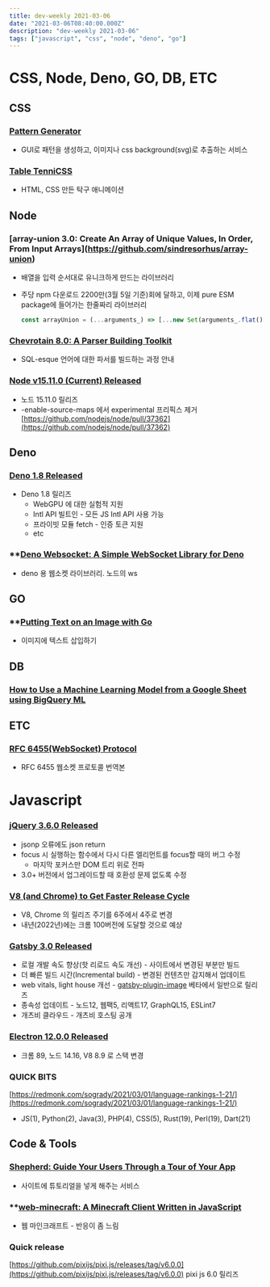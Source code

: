 ```yaml
---
title: dev-weekly 2021-03-06
date: "2021-03-06T08:40:00.000Z"
description: "dev-weekly 2021-03-06"
tags: ["javascript", "css", "node", "deno", "go"]
---
```


# CSS, Node, Deno, GO, DB, ETC

## CSS

### **[Pattern Generator](https://doodad.dev/pattern-generator/)**

- GUI로 패턴을 생성하고, 이미지나 css background(svg)로 추출하는 서비스

### **[Table TenniCSS](https://codepen.io/amit_sheen/pen/PobQjMX)**

- HTML, CSS 만든 탁구 애니메이션

## Node

### **[array-union 3.0: Create An Array of Unique Values, In Order, From Input Arrays]**(https://github.com/sindresorhus/array-union)

- 배열을 입력 순서대로 유니크하게 만드는 라이브러리
- 주당 npm 다운로드 2200만(3월 5일 기준)회에 달하고, 이제 pure ESM package에 들어가는 한줄짜리 라이브러리

    ```jsx
    const arrayUnion = (...arguments_) => [...new Set(arguments_.flat())];
    ```

### **[Chevrotain 8.0: A Parser Building Toolkit](https://chevrotain.io/docs/)**

- SQL-esque 언어에 대한 파서를 빌드하는 과정 안내

### **[Node v15.11.0 (Current) Released](https://nodejs.org/en/blog/release/v15.11.0/)**

- 노드 15.11.0 릴리즈
- -enable-source-maps 에서 experimental 프리픽스 제거
[https://github.com/nodejs/node/pull/37362](https://github.com/nodejs/node/pull/37362)

## Deno

### **[Deno 1.8 Released](https://deno.land/posts/v1.8)**

- Deno 1.8 릴리즈
    - WebGPU 에 대한 실험적 지원
    - Intl API 빌트인 - 모든 JS Intl API 사용 가능
    - 프라이빗 모듈 fetch - 인증 토큰 지원
    - etc

### **[Deno Websocket: A Simple WebSocket Library for Deno](https://github.com/ryo-ma/**deno-websocket)

- deno 용 웹소켓 라이브러리. 노드의 ws

## GO

### **[Putting Text on an Image with Go](https://josemyduarte.github.io/**2021-02-28-quotes-on-images-with-go/)

- 이미지에 텍스트 삽입하기

## DB

### **[How to Use a Machine Learning Model from a Google Sheet using BigQuery ML]()**

## ETC

### **[RFC 6455(WebSocket) Protocol](http://atug.kr/blog/archives/310)**

- RFC 6455 웹소켓 프로토콜 번역본

# Javascript

### **[jQuery 3.6.0 Released](http://blog.jquery.com/2021/03/02/jquery-3-6-0-released/)**

- jsonp 오류에도 json return
- focus 시 실행하는 함수에서 다시 다른 엘리먼트를 focus할 때의 버그 수정
    - 마지막 포커스만 DOM 트리 위로 전파
- 3.0+ 버전에서 업그레이드할 때 호환성 문제 없도록 수정

### **[V8 (and Chrome) to Get Faster Release Cycle](https://v8.dev/blog/faster-releases)**

- V8, Chrome 의 릴리즈 주기를 6주에서 4주로 변경
- 내년(2022년)에는 크롬 100버전에 도달할 것으로 예상

### **[Gatsby 3.0 Released](https://www.gatsbyjs.com/blog/gatsby-v3/)**

- 로컬 개발 속도 향상(핫 리로드 속도 개선) - 사이트에서 변경된 부분만 빌드
- 더 빠른 빌드 시간(Incremental build) - 변경된 컨텐츠만 감지해서 업데이트
- web vitals, light house 개선 - [gatsby-plugin-image](https://www.gatsbyjs.com/docs/reference/built-in-components/gatsby-plugin-image/) 베타에서 일반으로 릴리즈
- 종속성 업데이트 - 노드12, 웹팩5, 리액트17, GraphQL15, ESLint7
- 개츠비 클라우드 - 개츠비 호스팅 공개

### **[Electron 12.0.0 Released](https://www.electronjs.org/blog/electron-12-0)**

- 크롬 89, 노드 14.16, V8 8.9 로 스택 변경

### QUICK BITS

[https://redmonk.com/sogrady/2021/03/01/language-rankings-1-21/](https://redmonk.com/sogrady/2021/03/01/language-rankings-1-21/)

- JS(1), Python(2), Java(3), PHP(4), CSS(5), Rust(19), Perl(19), Dart(21)

## Code & Tools

### **[Shepherd: Guide Your Users Through a Tour of Your App](https://shepherdjs.dev/)**

- 사이트에 튜토리얼을 넣게 해주는 서비스

### **[web-minecraft: A Minecraft Client Written in JavaScript](https://github.com/**michaljaz/web-minecraft)

- 웹 마인크래프트 - 반응이 좀 느림

### Quick release

[https://github.com/pixijs/pixi.js/releases/tag/v6.0.0](https://github.com/pixijs/pixi.js/releases/tag/v6.0.0) pixi js 6.0 릴리즈
